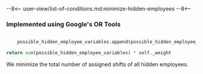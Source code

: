 --8<--
user-view/list-of-conditions.md:minimize-hidden-employees
--8<--

### Implemented using Google's OR Tools

```python title="src/cp/objectives/minimize_hidden_employees.py"

    possible_hidden_employee_variables.append(possible_hidden_employee_variable)

return sum(possible_hidden_employee_variables) * self._weight
```

We minimize the total number of assigned shifts of all hidden employees.
